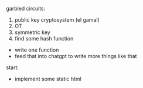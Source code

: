 garbled circuits:

1. public key cryptosystem (el gamal)
2. OT
3. symmetric key
4. find some hash function

- write one function
- feed that into chatgpt to write more things like that

start:

- implement some static html
